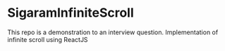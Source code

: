 # SigaramInfiniteScroll
This repo is a demonstration to an interview question. Implementation of infinite scroll using ReactJS
